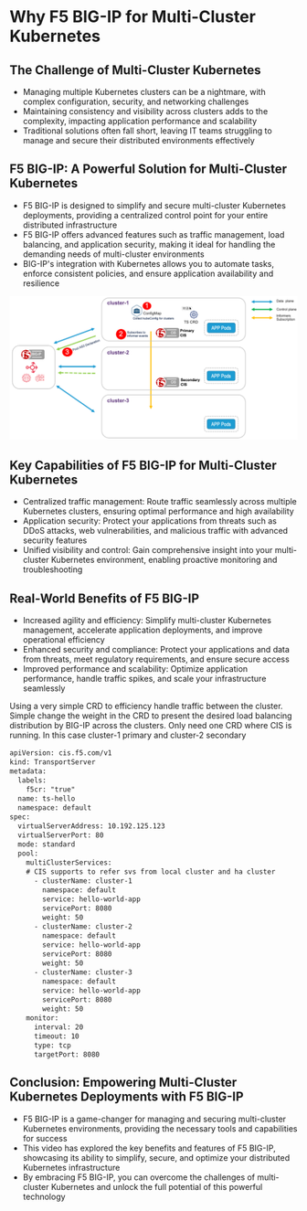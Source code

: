 #  Why F5 BIG-IP for Multi-Cluster Kubernetes​

## The Challenge of Multi-Cluster Kubernetes
- Managing multiple Kubernetes clusters can be a nightmare, with complex configuration, security, and networking challenges
- Maintaining consistency and visibility across clusters adds to the complexity, impacting application performance and scalability
- Traditional solutions often fall short, leaving IT teams struggling to manage and secure their distributed environments effectively

## F5 BIG-IP:  A Powerful Solution for Multi-Cluster Kubernetes
- F5 BIG-IP is designed to simplify and secure multi-cluster Kubernetes deployments, providing a centralized control point for your entire distributed infrastructure
- F5 BIG-IP offers advanced features such as traffic management, load balancing, and application security, making it ideal for handling the demanding needs of multi-cluster environments
- BIG-IP's integration with Kubernetes allows you to automate tasks, enforce consistent policies, and ensure application availability and resilience

![diagram](https://github.com/mdditt2000/kubernetes-1-31/blob/main/multi-cluster-flannel/diagram/2024-11-19_10-47-59.png)

## Key Capabilities of F5 BIG-IP for Multi-Cluster Kubernetes
- Centralized traffic management: Route traffic seamlessly across multiple Kubernetes clusters, ensuring optimal performance and high availability
- Application security: Protect your applications from threats such as DDoS attacks, web vulnerabilities, and malicious traffic with advanced security features
- Unified visibility and control: Gain comprehensive insight into your multi-cluster Kubernetes environment, enabling proactive monitoring and troubleshooting

## Real-World Benefits of F5 BIG-IP
- Increased agility and efficiency: Simplify multi-cluster Kubernetes management, accelerate application deployments, and improve operational efficiency
- Enhanced security and compliance: Protect your applications and data from threats, meet regulatory requirements, and ensure secure access
- Improved performance and scalability: Optimize application performance, handle traffic spikes, and scale your infrastructure seamlessly

Using a very simple CRD to efficiency handle traffic between the cluster. Simple change the weight in the CRD to present the desired load balancing distribution by BIG-IP across the clusters. Only need one CRD where CIS is running. In this case cluster-1 primary and cluster-2 secondary

```
apiVersion: cis.f5.com/v1
kind: TransportServer
metadata:
  labels:
    f5cr: "true"
  name: ts-hello
  namespace: default
spec:
  virtualServerAddress: 10.192.125.123
  virtualServerPort: 80
  mode: standard
  pool:
    multiClusterServices:
    # CIS supports to refer svs from local cluster and ha cluster
      - clusterName: cluster-1
        namespace: default
        service: hello-world-app
        servicePort: 8080
        weight: 50
      - clusterName: cluster-2
        namespace: default
        service: hello-world-app
        servicePort: 8080
        weight: 50
      - clusterName: cluster-3
        namespace: default
        service: hello-world-app
        servicePort: 8080
        weight: 50
    monitor:
      interval: 20
      timeout: 10
      type: tcp
      targetPort: 8080
```

## Conclusion: Empowering Multi-Cluster Kubernetes Deployments with F5 BIG-IP
- F5 BIG-IP is a game-changer for managing and securing multi-cluster Kubernetes environments, providing the necessary tools and capabilities for success
- This video has explored the key benefits and features of F5 BIG-IP, showcasing its ability to simplify, secure, and optimize your distributed Kubernetes infrastructure
- By embracing F5 BIG-IP, you can overcome the challenges of multi-cluster Kubernetes and unlock the full potential of this powerful technology
